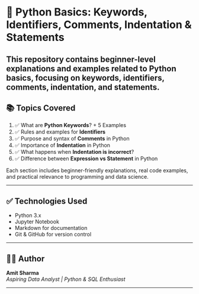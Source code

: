 # 🐍 Python Basics: Keywords, Identifiers, Comments, Indentation & Statements

This repository contains beginner-level explanations and examples related to **Python basics**, focusing on keywords, identifiers, comments, indentation, and statements.
---

## 📚 Topics Covered

1. ✅ What are **Python Keywords**? + 5 Examples  
2. ✅ Rules and examples for **Identifiers**  
3. ✅ Purpose and syntax of **Comments** in Python  
4. ✅ Importance of **Indentation** in Python  
5. ✅ What happens when **Indentation is incorrect**?  
6. ✅ Difference between **Expression vs Statement** in Python

Each section includes beginner-friendly explanations, real code examples, and practical relevance to programming and data science.

---

## ✅ Technologies Used

- Python 3.x  
- Jupyter Notebook  
- Markdown for documentation  
- Git & GitHub for version control  

---

## 🙋‍♂️ Author

**Amit Sharma**  
*Aspiring Data Analyst | Python & SQL Enthusiast*

---
